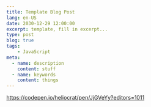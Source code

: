 ```yaml
---
title: Template Blog Post
lang: en-US
date: 2030-12-29 12:00:00
excerpt: template, fill in excerpt...
type: post
blog: true
tags:
    - JavaScript
meta:
  - name: description
    content: stuff
  - name: keywords
    content: things
---
```




https://codepen.io/heliocrat/pen/JjGVeYy?editors=1011